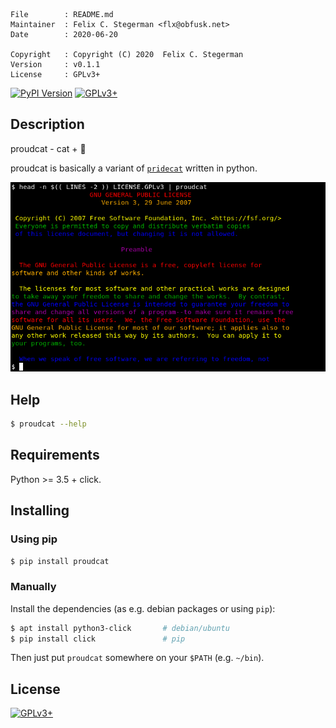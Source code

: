 <!-- {{{1 -->

    File        : README.md
    Maintainer  : Felix C. Stegerman <flx@obfusk.net>
    Date        : 2020-06-20

    Copyright   : Copyright (C) 2020  Felix C. Stegerman
    Version     : v0.1.1
    License     : GPLv3+

<!-- }}}1 -->

[![PyPI Version](https://img.shields.io/pypi/v/proudcat.svg)](https://pypi.python.org/pypi/proudcat)
[![GPLv3+](https://img.shields.io/badge/license-GPLv3+-blue.svg)](https://www.gnu.org/licenses/gpl-3.0.html)

## Description

proudcat - cat + :rainbow:

proudcat is basically a variant of
[`pridecat`](https://github.com/lunasorcery/pridecat)
written in python.

![screenshot](screenshot.png)

## Help

```bash
$ proudcat --help
```

## Requirements

Python >= 3.5 + click.

## Installing

### Using pip

```bash
$ pip install proudcat
```

### Manually

Install the dependencies (as e.g. debian packages or using `pip`):

```bash
$ apt install python3-click       # debian/ubuntu
$ pip install click               # pip
```

Then just put `proudcat` somewhere on your `$PATH` (e.g. `~/bin`).

## License

[![GPLv3+](https://www.gnu.org/graphics/gplv3-127x51.png)](https://www.gnu.org/licenses/gpl-3.0.html)

<!-- vim: set tw=70 sw=2 sts=2 et fdm=marker : -->
